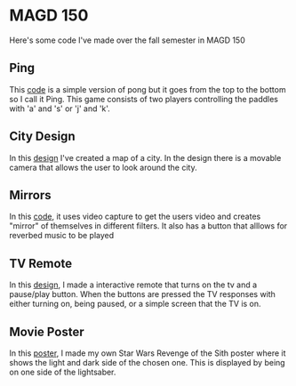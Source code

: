 # MAGD 150
Here's some code I've made over the fall semester in MAGD 150

## Ping
This [code](https://github.com/raywr15/MAGD-150-Assignments/tree/gh-pages/f21magd150lab06_Ray_2021_12_09_22_37_08) is a simple version of pong but it goes from the top to the bottom so I call it Ping. This game consists of two players controlling the paddles with 'a' and 's' or 'j' and 'k'.

## City Design
In this [design](https://github.com/raywr15/MAGD-150-Assignments/tree/gh-pages/f21magd150lab10_Ray_2021_12_09_22_29_45) I've created a map of a city. In the design there is a movable camera that allows the user to look around the city. 

## Mirrors
In this [code](https://github.com/raywr15/MAGD-150-Assignments/tree/gh-pages/f21magd150lab09_Ray_2021_12_09_22_32_48), it uses video capture to get the users video and creates "mirror" of themselves in different filters. It also has a button that alllows for reverbed music to be played

## TV Remote
In this [design](https://github.com/raywr15/MAGD-150-Assignments/tree/gh-pages/f21magd150lab05_Ray_2021_12_09_22_38_03), I made a interactive remote that turns on the tv and a pause/play button. When the buttons are pressed the TV responses with either turning on, being paused, or a simple screen that the TV is on.

## Movie Poster
In this [poster](https://github.com/raywr15/MAGD-150-Assignments/tree/gh-pages/Poster_2021_12_09_22_34_58), I made my own Star Wars Revenge of the Sith poster where it shows the light and dark side of the chosen one. This is displayed by being on one side of the lightsaber.
